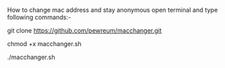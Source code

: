 How to change mac address and stay anonymous open terminal and type following commands:-

git clone https://github.com/pewreum/macchanger.git

chmod +x macchanger.sh

./macchanger.sh
